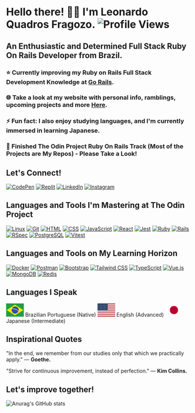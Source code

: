 # Hello there! 👋🏼 I'm Leonardo Quadros Fragozo. ![Profile Views](https://komarev.com/ghpvc/?username=FragozoLeonardo&color=blue&style=plastic)

## An Enthusiastic and Determined Full Stack Ruby On Rails Developer from Brazil.

### ⭐ Currently improving my Ruby on Rails Full Stack Development Knowledge at [Go Rails](https://gorails.com/).

### 🌐 Take a look at my website with personal info, ramblings, upcoming projects and more [Here](https://fragozoleonardo.github.io/).

### ⚡ Fun fact: I also enjoy studying languages, and I'm currently immersed in learning **Japanese**.

### 🌱 Finished The Odin Project Ruby On Rails Track (Most of the Projects are My Repos) - Please Take a Look!

## Let's Connect!
[![CodePen](https://skillicons.dev/icons?i=codepen)](https://codepen.io/fragozoleo)
[![Replit](https://skillicons.dev/icons?i=replit)](https://replit.com/@FragozoLeonardo)
[![LinkedIn](https://skillicons.dev/icons?i=linkedin)](https://linkedin.com/in/leonardo-fragozo)
[![Instagram](https://skillicons.dev/icons?i=instagram)](https://www.instagram.com/fragozo.leo/)

## Languages and Tools I'm Mastering at The Odin Project
[![Linux](https://skillicons.dev/icons?i=linux)](https://www.linux.org/)
[![Git](https://skillicons.dev/icons?i=git)](https://git-scm.com/)
[![HTML](https://skillicons.dev/icons?i=html)](https://developer.mozilla.org/en-US/docs/Web/HTML)
[![CSS](https://skillicons.dev/icons?i=css)](https://developer.mozilla.org/en-US/docs/Web/CSS)
[![JavaScript](https://skillicons.dev/icons?i=js)](https://developer.mozilla.org/en-US/docs/Web/JavaScript)
[![React](https://skillicons.dev/icons?i=react)](https://reactjs.org/)
[![Jest](https://skillicons.dev/icons?i=jest)](https://jestjs.io/)
[![Ruby](https://skillicons.dev/icons?i=ruby)](https://www.ruby-lang.org/)
[![Rails](https://skillicons.dev/icons?i=rails)](https://rubyonrails.org/)
<a href="https://rspec.info/" target="_blank"><img src="https://www.svgrepo.com/show/374053/rspec.svg" alt="RSpec" width="48" height="48" /></a>
[![PostgreSQL](https://skillicons.dev/icons?i=postgres)](https://www.postgresql.org/)
<a href="https://vitest.dev/" target="_blank"><img src="https://seeklogo.com/images/V/vitest-logo-9ADDA575A5-seeklogo.com.png" alt="Vitest" width="48" height="48" /></a>


## Languages and Tools on My Learning Horizon
[![Docker](https://skillicons.dev/icons?i=docker)](https://www.docker.com/)
[![Postman](https://skillicons.dev/icons?i=postman)](https://www.postman.com/)
[![Bootstrap](https://skillicons.dev/icons?i=bootstrap)](https://getbootstrap.com/)
[![Tailwind CSS](https://skillicons.dev/icons?i=tailwind)](https://tailwindcss.com/)
[![TypeScript](https://skillicons.dev/icons?i=ts)](https://www.typescriptlang.org/)
[![Vue.js](https://skillicons.dev/icons?i=vue)](https://vuejs.org/)
[![MongoDB](https://skillicons.dev/icons?i=mongodb)](https://www.mongodb.com/)
[![Redis](https://skillicons.dev/icons?i=redis)](https://redis.io/)

## Languages I Speak
<img src="https://github.com/lipis/flag-icons/blob/main/flags/4x3/br.svg" alt="Brazil Flag" width="48" height="36" /> Brazilian Portuguese (Native) 
<img src="https://github.com/lipis/flag-icons/blob/main/flags/4x3/us.svg" alt="USA Flag" width="48" height="36" /> English (Advanced) 
<img src="https://github.com/lipis/flag-icons/blob/main/flags/4x3/jp.svg" alt="Japan Flag" width="48" height="36" /> Japanese (Intermediate)

## Inspirational Quotes
"In the end, we remember from our studies only that which we practically apply." — **Goethe.**

"Strive for continuous improvement, instead of perfection." — **Kim Collins.**

## Let's improve together!
![Anurag's GitHub stats](https://github-readme-stats.vercel.app/api?username=FragozoLeonardo&theme=transparent)
